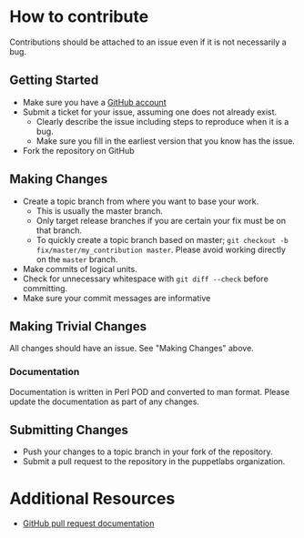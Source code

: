 # How to contribute

Contributions should be attached to an issue even if it is not necessarily a bug. 

## Getting Started

* Make sure you have a [GitHub account](https://github.com/signup/free)
* Submit a ticket for your issue, assuming one does not already exist.
  * Clearly describe the issue including steps to reproduce when it is a bug.
  * Make sure you fill in the earliest version that you know has the issue.
* Fork the repository on GitHub

## Making Changes

* Create a topic branch from where you want to base your work.
  * This is usually the master branch.
  * Only target release branches if you are certain your fix must be on that
    branch.
  * To quickly create a topic branch based on master; `git checkout -b
    fix/master/my_contribution master`. Please avoid working directly on the
    `master` branch.
* Make commits of logical units.
* Check for unnecessary whitespace with `git diff --check` before committing.
* Make sure your commit messages are informative

## Making Trivial Changes

All changes should have an issue. See "Making Changes" above.

### Documentation

Documentation is written in Perl POD and converted to man format. Please update the documentation as part of any changes.

## Submitting Changes

* Push your changes to a topic branch in your fork of the repository.
* Submit a pull request to the repository in the puppetlabs organization.

# Additional Resources

* [GitHub pull request documentation](http://help.github.com/send-pull-requests/)
